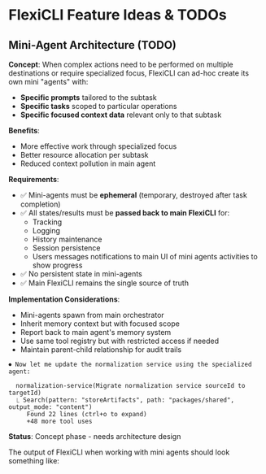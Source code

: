 # FlexiCLI Feature Ideas & TODOs

## Mini-Agent Architecture (TODO)

**Concept**: When complex actions need to be performed on multiple destinations or require specialized focus, FlexiCLI can ad-hoc create its own mini "agents" with:
- **Specific prompts** tailored to the subtask
- **Specific tasks** scoped to particular operations
- **Specific focused context data** relevant only to that subtask

**Benefits**:
- More effective work through specialized focus
- Better resource allocation per subtask
- Reduced context pollution in main agent

**Requirements**:
- ✅ Mini-agents must be **ephemeral** (temporary, destroyed after task completion)
- ✅ All states/results must be **passed back to main FlexiCLI** for:
  - Tracking
  - Logging
  - History maintenance
  - Session persistence
  - Users messages notifications to main UI of mini agents activities to show progress
- ✅ No persistent state in mini-agents
- ✅ Main FlexiCLI remains the single source of truth

**Implementation Considerations**:
- Mini-agents spawn from main orchestrator
- Inherit memory context but with focused scope
- Report back to main agent's memory system
- Use same tool registry but with restricted access if needed
- Maintain parent-child relationship for audit trails


```
⏺ Now let me update the normalization service using the specialized agent:

  normalization-service(Migrate normalization service sourceId to targetId)
  ⎿ Search(pattern: "storeArtifacts", path: "packages/shared", output_mode: "content")
     Found 22 lines (ctrl+o to expand)
     +48 more tool uses
```

**Status**: Concept phase - needs architecture design

The output of FlexiCLI when working with mini agents should look something like:
